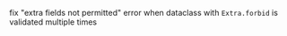 fix "extra fields not permitted" error when dataclass with `Extra.forbid` is validated multiple times